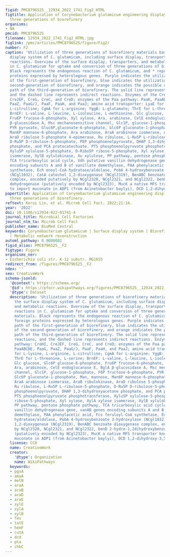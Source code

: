 ```yaml
---
figid: PMC8796525__12934_2022_1741_Fig2_HTML
figtitle: Application of Corynebacterium glutamicum engineering display system in
  three generations of biorefinery
organisms:
- NA
pmcid: PMC8796525
filename: 12934_2022_1741_Fig2_HTML.jpg
figlink: /pmc/articles/PMC8796525/figure/Fig2/
number: F2
caption: 'Utilization of three generations of biorefinery materials based on the surface
  display system of C. glutamicum, including surface display, transporters, and metabolic
  reactions. Overview of the surface display, transporters, and metabolic reactions
  in C. glutamicum for uptake and conversion of three generations of biorefinery materials.
  Black represents the endogenous reaction of C. glutamicum, and * represents foreign
  proteins expressed by heterologous genes. Purple indicates the utilization path
  of the first-generation of biorefinery, blue indicates the utilization path of the
  second-generation of biorefinery, and orange indicates the possible utilization
  path of the third-generation of biorefinery. The solid line represents direct reactions,
  and the dashed line represents indirect reactions. Enzymes of the Cre pathway: CreHI,
  CreJEF, CreG, CreC, and CreD; enzymes of the Paa pathway: PaaK, PaaABCDE, PaaG,
  PaaZ, PaaG/J, PaaF, PaaH, and PaaJ; amino acid transporter: LyaE for L-lysine, L-arginine,
  L-citrulline; CgmA for L-arginine; YggB: L-glutamate; ThrE for L-threonine, L-serine;
  BrnEF: L-valine, L-leucine, L-isoleucine, L-methionine. Glc glucose, Glc6P glucose-6-phosphate,
  Fru6P frucose-6-phosphate, Xyl xylose, Ara, arabinose, CelE endoglucanase E, BglA
  β-glucosidase A, Msc mechanosensitive channel, Glc1P, glucose-1-phosphate, F6P fructose-6-phosphate,
  PYR pyruvate, Gluc6P,gluconate-6-phosphate, Glc6P gluconate-1-phosphate, Man, mannose,
  Man6P mannose-6-phosphate, Ara arabinose, AraA arabinose isomerase, AraB ribulokinase,
  AraD ribulose 5-phosphate 4-epimerase, Ru ribulose, L-Ru5P L-ribulose-5-phosphate,
  D-Ru5P D-ribulose-5-phosphate, PEP phosphoenolpyruvate, DHAP 1,3-dihydroxyacetone
  phosphate, and PCA protocatechuate. PTS phosphoenolpyruvate phosphotransferase,
  Xylu5P xylulose-5-phosphate, D-Ribo5P ribose-5-phosphate, Xyl xylose, XylA xylose
  isomerase, XylB xylulokinase, Xu xylulose, PP pathway, pentose phosphate pathway,
  TCA tricarboxylic acid cycle, Vdh putative vanillin dehydrogenase gene, vanAB genes
  encoding subunits A and B of vanillate demethylase, PAA phenylacetic acid, Fcs feruloyl-CoA
  synthetase, Ech enoyl-CoA hydratase/aldolase, PobA 4-hydroxybenzoate 3-hydroxylase
  (NCgl1032), CatA catechol 1,2-dioxygenase (NCgl2319), BenABC benzoate dioxygenase
  complex, encoded putatively by NCgl2320, NCgl2321, and NCgl2322, benD 2-hydro-1,2dihydroxybenzoate
  dehydrogenase (putatively encoded by NCgl2323), MucK a native MFS transporter known
  to import muconate in ADP1 (from Acinetobacter baylyi), DCD 1,2-dihydroxy-3,5-cyclo-hexadiene-1,4-dicarboxylate'
papertitle: Application of Corynebacterium glutamicum engineering display system in
  three generations of biorefinery.
reftext: Kerui Lin, et al. Microb Cell Fact. 2022;21:14.
year: '2022'
doi: 10.1186/s12934-022-01741-4
journal_title: Microbial Cell Factories
journal_nlm_ta: Microb Cell Fact
publisher_name: BioMed Central
keywords: Corynebacterium glutamicum | Surface display system | Biorefinery | Transport
  | Metabolic network reconstruction
automl_pathway: 0.9080082
figid_alias: PMC8796525__F2
figtype: Figure
organisms_ner:
- Escherichia coli str. K-12 substr. MG1655
redirect_from: /figures/PMC8796525__F2
ndex: ''
seo: CreativeWork
schema-jsonld:
  '@context': https://schema.org/
  '@id': https://pfocr.wikipathways.org/figures/PMC8796525__12934_2022_1741_Fig2_HTML.html
  '@type': Dataset
  description: 'Utilization of three generations of biorefinery materials based on
    the surface display system of C. glutamicum, including surface display, transporters,
    and metabolic reactions. Overview of the surface display, transporters, and metabolic
    reactions in C. glutamicum for uptake and conversion of three generations of biorefinery
    materials. Black represents the endogenous reaction of C. glutamicum, and * represents
    foreign proteins expressed by heterologous genes. Purple indicates the utilization
    path of the first-generation of biorefinery, blue indicates the utilization path
    of the second-generation of biorefinery, and orange indicates the possible utilization
    path of the third-generation of biorefinery. The solid line represents direct
    reactions, and the dashed line represents indirect reactions. Enzymes of the Cre
    pathway: CreHI, CreJEF, CreG, CreC, and CreD; enzymes of the Paa pathway: PaaK,
    PaaABCDE, PaaG, PaaZ, PaaG/J, PaaF, PaaH, and PaaJ; amino acid transporter: LyaE
    for L-lysine, L-arginine, L-citrulline; CgmA for L-arginine; YggB: L-glutamate;
    ThrE for L-threonine, L-serine; BrnEF: L-valine, L-leucine, L-isoleucine, L-methionine.
    Glc glucose, Glc6P glucose-6-phosphate, Fru6P frucose-6-phosphate, Xyl xylose,
    Ara, arabinose, CelE endoglucanase E, BglA β-glucosidase A, Msc mechanosensitive
    channel, Glc1P, glucose-1-phosphate, F6P fructose-6-phosphate, PYR pyruvate, Gluc6P,gluconate-6-phosphate,
    Glc6P gluconate-1-phosphate, Man, mannose, Man6P mannose-6-phosphate, Ara arabinose,
    AraA arabinose isomerase, AraB ribulokinase, AraD ribulose 5-phosphate 4-epimerase,
    Ru ribulose, L-Ru5P L-ribulose-5-phosphate, D-Ru5P D-ribulose-5-phosphate, PEP
    phosphoenolpyruvate, DHAP 1,3-dihydroxyacetone phosphate, and PCA protocatechuate.
    PTS phosphoenolpyruvate phosphotransferase, Xylu5P xylulose-5-phosphate, D-Ribo5P
    ribose-5-phosphate, Xyl xylose, XylA xylose isomerase, XylB xylulokinase, Xu xylulose,
    PP pathway, pentose phosphate pathway, TCA tricarboxylic acid cycle, Vdh putative
    vanillin dehydrogenase gene, vanAB genes encoding subunits A and B of vanillate
    demethylase, PAA phenylacetic acid, Fcs feruloyl-CoA synthetase, Ech enoyl-CoA
    hydratase/aldolase, PobA 4-hydroxybenzoate 3-hydroxylase (NCgl1032), CatA catechol
    1,2-dioxygenase (NCgl2319), BenABC benzoate dioxygenase complex, encoded putatively
    by NCgl2320, NCgl2321, and NCgl2322, benD 2-hydro-1,2dihydroxybenzoate dehydrogenase
    (putatively encoded by NCgl2323), MucK a native MFS transporter known to import
    muconate in ADP1 (from Acinetobacter baylyi), DCD 1,2-dihydroxy-3,5-cyclo-hexadiene-1,4-dicarboxylate'
  license: CC0
  name: CreativeWork
  creator:
    '@type': Organization
    name: WikiPathways
  keywords:
  - pgsA
  - amyA
  - metN
  - araA
  - araB
  - araD
  - araE
  - xylE
  - xylA
  - xylB
  - fes
  - tatE
  - hemF
  - cutA
  - dcd
  - pta
  - chbC
---
```

